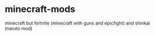 # minecraft-mods
minecraft but fortnite (minecraft with guns and epicfight)  and shinkai (naruto mod)

